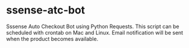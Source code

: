 # ssense-atc-bot
Sssense Auto Checkout Bot using Python Requests. This script can be scheduled with crontab on Mac and Linux. Email notification will be sent when the product becomes available. 
